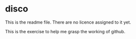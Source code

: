 # disco
This is the readme file.
There are no licence assigned to it yet.

This is the exercise to help me grasp the working of github.
